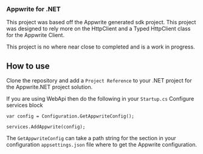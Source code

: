 ### Appwrite for .NET
This project was based off the Appwrite generated sdk project. This project was designed to rely more on the HttpClient and a Typed HttpClient class for the Appwrite Client.


This project is no where near close to completed and is a work in progress. 

## How to use
Clone the repository and add a `Project Reference` to your .NET project for the Appwrite.NET project solution. 

If you are using WebApi then do the following in your `Startup.cs` Configure services block

```
var config = Configuration.GetAppwriteConfig();

services.AddAppwrite(config);

```


The `GetAppwriteConfig` can take a path string for the section in your configuration `appsettings.json` file where to get the Appwrite configuration.